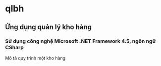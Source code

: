 # qlbh
## Ứng dụng quản lý kho hàng
### Sử dụng công nghệ Microsoft .NET Framework 4.5, ngôn ngữ CSharp
Mô tả quy trình một kho hàng
